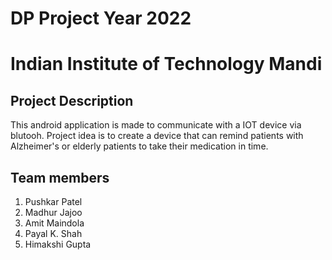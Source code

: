 # DP Project Year 2022
# Indian Institute of Technology Mandi

## Project Description
This android application is made to communicate with a IOT device via blutooh. Project idea is to create a device that can remind patients with  Alzheimer's or elderly patients to take their medication in time. 
## Team members
1. Pushkar Patel 
2. Madhur Jajoo
3. Amit Maindola 
4. Payal K. Shah
5. Himakshi Gupta


